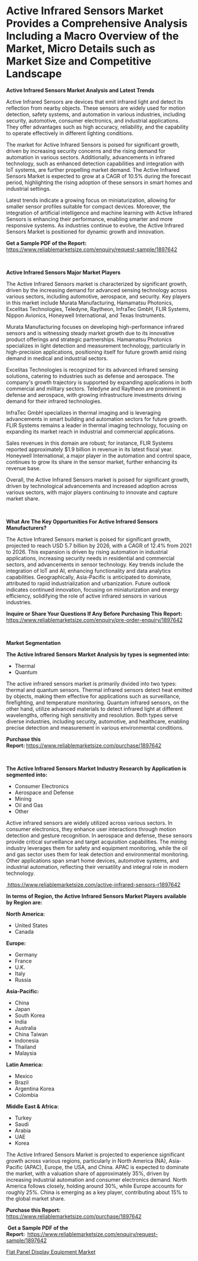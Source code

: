 <p><h1>Active Infrared Sensors Market Provides a Comprehensive Analysis Including a Macro Overview of the Market, Micro Details such as Market Size and Competitive Landscape</h1></p><p><strong>Active Infrared Sensors Market Analysis and Latest Trends</strong></p>
<p><p>Active Infrared Sensors are devices that emit infrared light and detect its reflection from nearby objects. These sensors are widely used for motion detection, safety systems, and automation in various industries, including security, automotive, consumer electronics, and industrial applications. They offer advantages such as high accuracy, reliability, and the capability to operate effectively in different lighting conditions.</p><p>The market for Active Infrared Sensors is poised for significant growth, driven by increasing security concerns and the rising demand for automation in various sectors. Additionally, advancements in infrared technology, such as enhanced detection capabilities and integration with IoT systems, are further propelling market demand. The Active Infrared Sensors Market is expected to grow at a CAGR of 10.5% during the forecast period, highlighting the rising adoption of these sensors in smart homes and industrial settings.</p><p>Latest trends indicate a growing focus on miniaturization, allowing for smaller sensor profiles suitable for compact devices. Moreover, the integration of artificial intelligence and machine learning with Active Infrared Sensors is enhancing their performance, enabling smarter and more responsive systems. As industries continue to evolve, the Active Infrared Sensors Market is positioned for dynamic growth and innovation.</p></p>
<p><strong>Get a Sample PDF of the Report:&nbsp;</strong> <a href="https://www.reliablemarketsize.com/enquiry/request-sample/1897642?utm_campaign=2218&utm_medium=2&utm_source=Github&utm_content=ia&utm_term=10022025&utm_id=active-infrared-sensors">https://www.reliablemarketsize.com/enquiry/request-sample/1897642</a></p>
<p>&nbsp;</p>
<p><strong>Active Infrared Sensors Major Market Players</strong></p>
<p><p>The Active Infrared Sensors market is characterized by significant growth, driven by the increasing demand for advanced sensing technology across various sectors, including automotive, aerospace, and security. Key players in this market include Murata Manufacturing, Hamamatsu Photonics, Excelitas Technologies, Teledyne, Raytheon, InfraTec GmbH, FLIR Systems, Nippon Avionics, Honeywell International, and Texas Instruments.</p><p>Murata Manufacturing focuses on developing high-performance infrared sensors and is witnessing steady market growth due to its innovative product offerings and strategic partnerships. Hamamatsu Photonics specializes in light detection and measurement technology, particularly in high-precision applications, positioning itself for future growth amid rising demand in medical and industrial sectors.</p><p>Excelitas Technologies is recognized for its advanced infrared sensing solutions, catering to industries such as defense and aerospace. The company's growth trajectory is supported by expanding applications in both commercial and military sectors. Teledyne and Raytheon are prominent in defense and aerospace, with growing infrastructure investments driving demand for their infrared technologies. </p><p>InfraTec GmbH specializes in thermal imaging and is leveraging advancements in smart building and automation sectors for future growth. FLIR Systems remains a leader in thermal imaging technology, focusing on expanding its market reach in industrial and commercial applications.</p><p>Sales revenues in this domain are robust; for instance, FLIR Systems reported approximately $1.9 billion in revenue in its latest fiscal year. Honeywell International, a major player in the automation and control space, continues to grow its share in the sensor market, further enhancing its revenue base.</p><p>Overall, the Active Infrared Sensors market is poised for significant growth, driven by technological advancements and increased adoption across various sectors, with major players continuing to innovate and capture market share.</p></p>
<p>&nbsp;</p>
<p><strong>What Are The Key Opportunities For Active Infrared Sensors Manufacturers?</strong></p>
<p><p>The Active Infrared Sensors market is poised for significant growth, projected to reach USD 5.7 billion by 2026, with a CAGR of 12.4% from 2021 to 2026. This expansion is driven by rising automation in industrial applications, increasing security needs in residential and commercial sectors, and advancements in sensor technology. Key trends include the integration of IoT and AI, enhancing functionality and data analytics capabilities. Geographically, Asia-Pacific is anticipated to dominate, attributed to rapid industrialization and urbanization. Future outlook indicates continued innovation, focusing on miniaturization and energy efficiency, solidifying the role of active infrared sensors in various industries.</p></p>
<p><strong>Inquire or Share Your Questions If Any Before Purchasing This Report:</strong> <a href="https://www.reliablemarketsize.com/enquiry/pre-order-enquiry/1897642?utm_campaign=2218&utm_medium=2&utm_source=Github&utm_content=ia&utm_term=10022025&utm_id=active-infrared-sensors">https://www.reliablemarketsize.com/enquiry/pre-order-enquiry/1897642</a></p>
<p>&nbsp;</p>
<p><strong>Market Segmentation</strong></p>
<p><strong>The Active Infrared Sensors Market Analysis by types is segmented into:</strong></p>
<p><ul><li>Thermal</li><li>Quantum</li></ul></p>
<p><p>The active infrared sensors market is primarily divided into two types: thermal and quantum sensors. Thermal infrared sensors detect heat emitted by objects, making them effective for applications such as surveillance, firefighting, and temperature monitoring. Quantum infrared sensors, on the other hand, utilize advanced materials to detect infrared light at different wavelengths, offering high sensitivity and resolution. Both types serve diverse industries, including security, automotive, and healthcare, enabling precise detection and measurement in various environmental conditions.</p></p>
<p><strong>Purchase this Report:&nbsp;</strong><a href="https://www.reliablemarketsize.com/purchase/1897642?utm_campaign=2218&utm_medium=2&utm_source=Github&utm_content=ia&utm_term=10022025&utm_id=active-infrared-sensors">https://www.reliablemarketsize.com/purchase/1897642</a></p>
<p>&nbsp;</p>
<p><strong>The Active Infrared Sensors Market Industry Research by Application is segmented into:</strong></p>
<p><ul><li>Consumer Electronics</li><li>Aerospace and Defense</li><li>Mining</li><li>Oil and Gas</li><li>Other</li></ul></p>
<p><p>Active infrared sensors are widely utilized across various sectors. In consumer electronics, they enhance user interactions through motion detection and gesture recognition. In aerospace and defense, these sensors provide critical surveillance and target acquisition capabilities. The mining industry leverages them for safety and equipment monitoring, while the oil and gas sector uses them for leak detection and environmental monitoring. Other applications span smart home devices, automotive systems, and industrial automation, reflecting their versatility and integral role in modern technology.</p></p>
<p><a href="https://www.reliablemarketsize.com/active-infrared-sensors-r1897642?utm_campaign=2218&utm_medium=2&utm_source=Github&utm_content=ia&utm_term=10022025&utm_id=active-infrared-sensors">&nbsp;https://www.reliablemarketsize.com/active-infrared-sensors-r1897642</a></p>
<p><strong>In terms of Region, the Active Infrared Sensors Market Players available by Region are:</strong></p>
<p>
    <p> <strong> North America: </strong>
        <ul>
            <li>United States</li>
            <li>Canada</li>
        </ul>
        </p> 
    <p> <strong> Europe: </strong>
        <ul>
            <li>Germany</li>
            <li>France</li>
            <li>U.K.</li>
            <li>Italy</li>
            <li>Russia</li>
        </ul>
        </p> 
    <p> <strong> Asia-Pacific: </strong>
        <ul>
            <li>China</li>
            <li>Japan</li>
            <li>South Korea</li>
            <li>India</li>
            <li>Australia</li>
            <li>China Taiwan</li>
            <li>Indonesia</li>
            <li>Thailand</li>
            <li>Malaysia</li>
        </ul>
        </p> 
    <p> <strong> Latin America: </strong>
        <ul>
            <li>Mexico</li>
            <li>Brazil</li>
            <li>Argentina Korea</li>
            <li>Colombia</li>
        </ul>
        </p> 
    <p> <strong> Middle East & Africa: </strong>
        <ul>
            <li>Turkey</li>
            <li>Saudi</li>
            <li>Arabia</li>
            <li>UAE</li>
            <li>Korea</li>
        </ul>
    </p>
    </p>
<p><p>The Active Infrared Sensors Market is projected to experience significant growth across various regions, particularly in North America (NA), Asia-Pacific (APAC), Europe, the USA, and China. APAC is expected to dominate the market, with a valuation share of approximately 35%, driven by increasing industrial automation and consumer electronics demand. North America follows closely, holding around 30%, while Europe accounts for roughly 25%. China is emerging as a key player, contributing about 15% to the global market share.</p></p>
<p><strong>Purchase this Report: </strong><a href="https://www.reliablemarketsize.com/purchase/1897642?utm_campaign=2218&utm_medium=2&utm_source=Github&utm_content=ia&utm_term=10022025&utm_id=active-infrared-sensors">https://www.reliablemarketsize.com/purchase/1897642</a></p>
<p>&nbsp;<strong>Get a Sample PDF of the Report:&nbsp;&nbsp;</strong><a href="https://www.reliablemarketsize.com/enquiry/request-sample/1897642?utm_campaign=2218&utm_medium=2&utm_source=Github&utm_content=ia&utm_term=10022025&utm_id=active-infrared-sensors">https://www.reliablemarketsize.com/enquiry/request-sample/1897642</a></p>
<p><strong></strong></p>
<p><p><a href="https://github.com/edacruz6/Market-Research-Report-List-1/blob/main/flat-panel-display-equipment-market.md?utm_campaign=2218&utm_medium=2&utm_source=Github&utm_content=ia&utm_term=10022025&utm_id=active-infrared-sensors">Flat Panel Display Equipment Market</a></p></p>